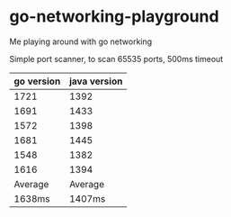 # go-networking-playground
Me playing around with go networking

Simple port scanner, to scan 65535 ports, 500ms timeout

| go version | java version |
| ---------- | ------------ |
|       1721 |         1392 |
|       1691 |         1433 |
|       1572 |         1398 |
|       1681 |         1445 |
|       1548 |         1382 |
|       1616 |         1394 |
| Average    | Average      |
|     1638ms |       1407ms |

